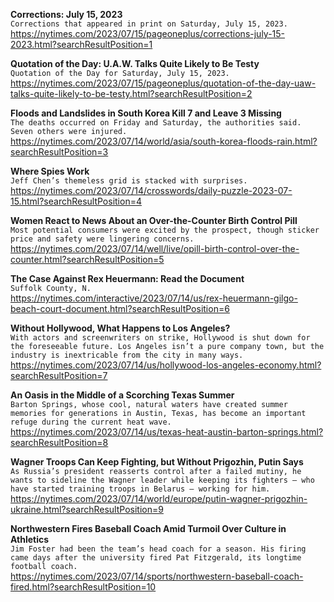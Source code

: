 **Corrections: July 15, 2023**\
`Corrections that appeared in print on Saturday, July 15, 2023.`\
https://nytimes.com/2023/07/15/pageoneplus/corrections-july-15-2023.html?searchResultPosition=1

**Quotation of the Day: U.A.W. Talks Quite Likely to Be Testy**\
`Quotation of the Day for Saturday, July 15, 2023.`\
https://nytimes.com/2023/07/15/pageoneplus/quotation-of-the-day-uaw-talks-quite-likely-to-be-testy.html?searchResultPosition=2

**Floods and Landslides in South Korea Kill 7 and Leave 3 Missing**\
`The deaths occurred on Friday and Saturday, the authorities said. Seven others were injured.`\
https://nytimes.com/2023/07/14/world/asia/south-korea-floods-rain.html?searchResultPosition=3

**Where Spies Work**\
`Jeff Chen’s themeless grid is stacked with surprises.`\
https://nytimes.com/2023/07/14/crosswords/daily-puzzle-2023-07-15.html?searchResultPosition=4

**Women React to News About an Over-the-Counter Birth Control Pill**\
`Most potential consumers were excited by the prospect, though sticker price and safety were lingering concerns.`\
https://nytimes.com/2023/07/14/well/live/opill-birth-control-over-the-counter.html?searchResultPosition=5

**The Case Against Rex Heuermann: Read the Document**\
`Suffolk County, N.`\
https://nytimes.com/interactive/2023/07/14/us/rex-heuermann-gilgo-beach-court-document.html?searchResultPosition=6

**Without Hollywood, What Happens to Los Angeles?**\
`With actors and screenwriters on strike, Hollywood is shut down for the foreseeable future. Los Angeles isn’t a pure company town, but the industry is inextricable from the city in many ways.`\
https://nytimes.com/2023/07/14/us/hollywood-los-angeles-economy.html?searchResultPosition=7

**An Oasis in the Middle of a Scorching Texas Summer**\
`Barton Springs, whose cool, natural waters have created summer memories for generations in Austin, Texas, has become an important refuge during the current heat wave.`\
https://nytimes.com/2023/07/14/us/texas-heat-austin-barton-springs.html?searchResultPosition=8

**Wagner Troops Can Keep Fighting, but Without Prigozhin, Putin Says**\
`As Russia’s president reasserts control after a failed mutiny, he wants to sideline the Wagner leader while keeping its fighters — who have started training troops in Belarus — working for him.`\
https://nytimes.com/2023/07/14/world/europe/putin-wagner-prigozhin-ukraine.html?searchResultPosition=9

**Northwestern Fires Baseball Coach Amid Turmoil Over Culture in Athletics**\
`Jim Foster had been the team’s head coach for a season. His firing came days after the university fired Pat Fitzgerald, its longtime football coach.`\
https://nytimes.com/2023/07/14/sports/northwestern-baseball-coach-fired.html?searchResultPosition=10

